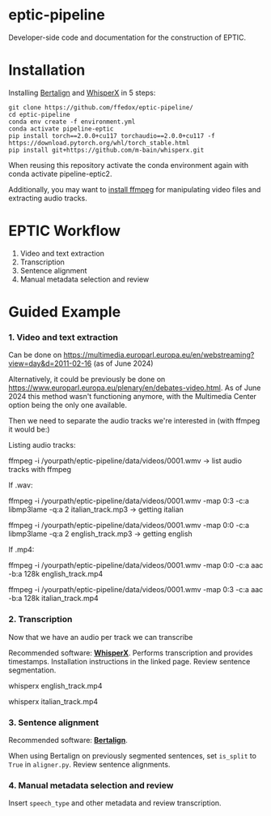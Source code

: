 # eptic-pipeline

Developer-side code and documentation for the construction of EPTIC.

# Installation

Installing [Bertalign](https://github.com/bfsujason/bertalign) and [WhisperX](https://github.com/m-bain/whisperX) in 5 steps:

```
git clone https://github.com/ffedox/eptic-pipeline/
cd eptic-pipeline
conda env create -f environment.yml
conda activate pipeline-eptic
pip install torch==2.0.0+cu117 torchaudio==2.0.0+cu117 -f https://download.pytorch.org/whl/torch_stable.html
pip install git+https://github.com/m-bain/whisperx.git
```

When reusing this repository activate the conda environment again with conda activate pipeline-eptic2.

Additionally, you may want to [install ffmpeg](https://ffmpeg.org/download.html) for manipulating video files and extracting audio tracks.

# EPTIC Workflow

1. Video and text extraction
2. Transcription
3. Sentence alignment
4. Manual metadata selection and review

# Guided Example

### 1. Video and text extraction

Can be done on https://multimedia.europarl.europa.eu/en/webstreaming?view=day&d=2011-02-16 (as of June 2024)

Alternatively, it could be previously be done on https://www.europarl.europa.eu/plenary/en/debates-video.html. As of June 2024 this method wasn't functioning anymore, with the Multimedia Center option being the only one available.

Then we need to separate the audio tracks we're interested in (with ffmpeg it would be:)

Listing audio tracks:

ffmpeg -i /yourpath/eptic-pipeline/data/videos/0001.wmv -> list audio tracks with ffmpeg

If .wav:

ffmpeg -i /yourpath/eptic-pipeline/data/videos/0001.wmv -map 0:3 -c:a libmp3lame -q:a 2 italian_track.mp3
 -> getting italian
 
ffmpeg -i /yourpath/eptic-pipeline/data/videos/0001.wmv -map 0:0 -c:a libmp3lame -q:a 2 english_track.mp3
 -> getting english

If .mp4:

ffmpeg -i /yourpath/eptic-pipeline/data/videos/0001.wmv -map 0:0 -c:a aac -b:a 128k english_track.mp4

ffmpeg -i /yourpath/eptic-pipeline/data/videos/0001.wmv -map 0:3 -c:a aac -b:a 128k italian_track.mp4


### 2. Transcription

Now that we have an audio per track we can transcribe

Recommended software: [**WhisperX**](https://github.com/m-bain/whisperX). Performs transcription and provides timestamps. Installation instructions in the linked page. Review sentence segmentation.

whisperx english_track.mp4

whisperx italian_track.mp4


### 3. Sentence alignment

Recommended software: [**Bertalign**]([https://github.com/m-bain/whisperX](https://github.com/bfsujason/bertalign)).

When using Bertalign on previously segmented sentences, set ```is_split``` to ```True``` in ```aligner.py```. Review sentence alignments.


### 4. Manual metadata selection and review

Insert ```speech_type``` and other metadata and review transcription.
